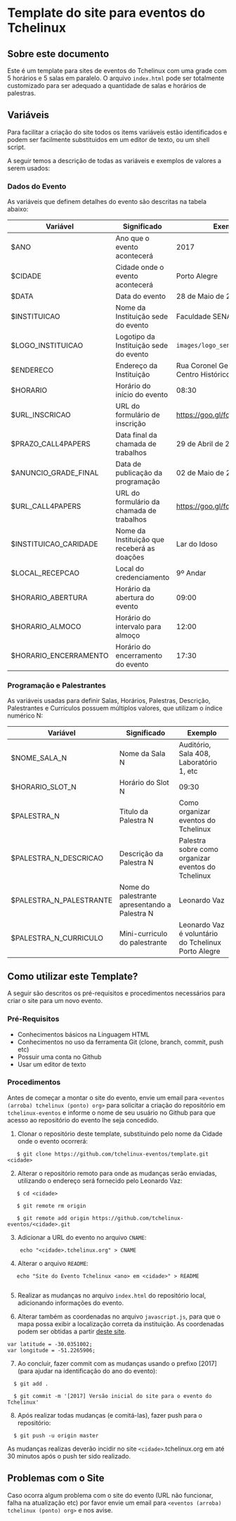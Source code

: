 # Template do site para eventos do Tchelinux

## Sobre este documento

Este é um template para sites de eventos do Tchelinux com uma grade com 5 horários e 5 salas em paralelo. O arquivo `index.html` pode ser totalmente customizado para ser adequado a quantidade de salas e horários de palestras.

## Variáveis

Para facilitar a criação do site todos os items variáveis estão identificados e podem ser facilmente substituidos em um editor de texto, ou um shell script. 

A seguir temos a descrição de todas as variáveis e exemplos de valores a serem usados:

### Dados do Evento

As variáveis que definem detalhes do evento são descritas na tabela abaixo:

| Variável                   | Significado                                 | Exemplo                                      |
| ---------------------------| --------------------------------------------|----------------------------------------------|
| $ANO	                     | Ano que o evento acontecerá                 | 2017                                         |
| $CIDADE                    | Cidade onde o evento acontecerá             | Porto Alegre                                 |
| $DATA                      | Data do evento                              | 28 de Maio de 2017                           |
| $INSTITUICAO               | Nome da Instituição sede do evento          | Faculdade SENAC Porto Alegre                 |
| $LOGO_INSTITUICAO          | Logotipo da Instituição sede do evento      | `images/logo_senac.png`                      | 
| $ENDERECO                  | Endereço da Instituição                     | Rua Coronel Genuíno, 130 - Centro Histórico  |
| $HORARIO                   | Horário do início do evento                 | 08:30                                        | 
| $URL_INSCRICAO             | URL do formulário de inscrição              | https://goo.gl/forms/abcd1234                |
| $PRAZO_CALL4PAPERS         | Data final da chamada de trabalhos          | 29 de Abril de 2017                          |
| $ANUNCIO_GRADE_FINAL       | Data de publicação da programação           | 02 de Maio de 2017                           |
| $URL_CALL4PAPERS           | URL do formulário da chamada de trabalhos   | https://goo.gl/forms/efgh5678                |
| $INSTITUICAO_CARIDADE      | Nome da Instituição que receberá as doações | Lar do Idoso                                 | 
| $LOCAL_RECEPCAO            | Local do credenciamento                     | 9º Andar                                     |
| $HORARIO_ABERTURA          | Horário da abertura do evento               | 09:00                                        |
| $HORARIO_ALMOCO            | Horário do intervalo para almoço            | 12:00                                        |
| $HORARIO_ENCERRAMENTO      | Horário do encerramento do evento           | 17:30                                        |

### Programação e Palestrantes

As variáveis usadas para definir Salas, Horários, Palestras, Descrição, Palestrantes e Currículos possuem múltiplos valores, que utilizam o índice numérico N:

| Variável                   | Significado                                   | Exemplo                                             |
| ---------------------------| ----------------------------------------------|-----------------------------------------------------|
| $NOME_SALA_N               | Nome da Sala N                                | Auditório, Sala 408, Laboratório 1, etc             |
| $HORARIO_SLOT_N            | Horário do Slot N                             | 09:30                                               |
| $PALESTRA_N                | Titulo da Palestra N                          | Como organizar eventos do Tchelinux                 | 
| $PALESTRA_N_DESCRICAO      | Descrição da Palestra N                       | Palestra sobre como organizar eventos do Tchelinux  |
| $PALESTRA_N_PALESTRANTE    | Nome do palestrante apresentando a Palestra N | Leonardo Vaz                                        |
| $PALESTRA_N_CURRICULO      | Mini-curriculo do palestrante                 | Leonardo Vaz é voluntário do Tchelinux Porto Alegre |


## Como utilizar este Template?

A seguir são descritos os pré-requisitos e procedimentos necessários para criar o site para um novo evento.

### Pré-Requisitos

- Conhecimentos básicos na Linguagem HTML
- Conhecimentos no uso da ferramenta Git (clone, branch, commit, push etc)
- Possuir uma conta no Github 
- Usar um editor de texto

### Procedimentos

Antes de começar a montar o site do evento, envie um email para `<eventos (arroba) tchelinux (ponto) org>` para solicitar a criação do repositório em `tchelinux-eventos` e informe o nome de seu usuário no Github para que acesso ao repositório do evento lhe seja concedido.

 1) Clonar o repositório deste template, substituindo <cidade> pelo nome da Cidade onde o evento ocorrerá:

~~~
   $ git clone https://github.com/tchelinux-eventos/template.git <cidade>
~~~

 2) Alterar o repositório remoto para onde as mudanças serão enviadas, utilizando o endereço será fornecido pelo Leonardo Vaz:

~~~
   $ cd <cidade>
 
   $ git remote rm origin

   $ git remote add origin https://github.com/tchelinux-eventos/<cidade>.git
~~~

 3) Adicionar a URL do evento no arquivo `CNAME`:

~~~
    echo "<cidade>.tchelinux.org" > CNAME 
~~~ 

 4) Alterar o arquivo `README`:

~~~
   echo "Site do Evento Tchelinux <ano> em <cidade>" > README
 
~~~ 


 5) Realizar as mudanças no arquivo `index.html` do repositório local, adicionando informações do evento.

 6) Alterar também as coordenadas no arquivo `javascript.js`, para que o mapa possa exibir a localização correta da instituição. As coordenadas podem ser obtidas a partir [deste site](http://www.whatsmygps.com/).

~~~
var latitude = -30.0351002;
var longitude = -51.2265906;
~~~

 7) Ao concluir, fazer commit com as mudanças usando o prefixo [2017] (para ajudar na identificação do ano do evento):

~~~
  $ git add .

  $ git commit -m '[2017] Versão inicial do site para o evento do Tchelinux'
~~~

 8) Após realizar todas mudanças (e comitá-las), fazer push para o repositório:

~~~
  $ git push -u origin master
~~~

As mudanças realizas deverão incidir no site `<cidade>`.tchelinux.org em até 30 minutos após o push ter sido realizado. 


## Problemas com o Site

Caso ocorra algum problema com o site do evento (URL não funcionar, falha na atualização etc) por favor envie um email para `<eventos (arroba) tchelinux (ponto) org>` e nos avise.
